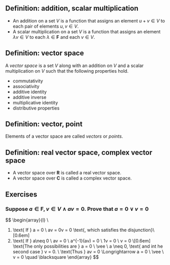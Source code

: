 ## Definition: addition, scalar multiplication
- An addition on a set $V$ is a function that assigns an element $u + v \in V$ to each pair of elements $u, v \in V$.
- A scalar multiplication on a set $V$ is a function that assigns an element $\lambda v \in V$ to each $\lambda \in \mathbf{F}$ and each $v \in V$.

## Definition: vector space
A _vector space_ is a set $V$ along with an addition on $V$ and a scalar multiplication on $V$ such that the following properties hold.
- commutativity
- associativity
- additive identity
- additive inverse
- multiplicative identity
- distributive properties

## Definition: vector, point
Elements of a vector space are called _vectors_ or _points_.

## Definition: real vector space, complex vector space
- A vector space over $\mathbf{R}$ is called a real vector space.
- A vector space over $\mathbf{C}$ is called a complex vector space.

## Exercises
### Suppose $a \in \mathbf{F}, v \in V \wedge av = 0$. Prove that $a = 0 \vee v = 0$
$$
\begin{array}{l} \\
1. \text{ If } a = 0  \\
av = 0v = 0 \text{, which satisfies the disjunction}\\[0.6em]
2. \text{ If } a\neq 0 \\
av = 0 \\
a^{-1}(av) = 0 \\
1v = 0 \\
v = 0 \\[0.6em]
\text{The only possibilities are } a = 0 \ \vee \ a \neq 0, \text{ and int he second case } v = 0. \\
\text{Thus } av = 0 \Longrightarrow a = 0 \ \vee \ v = 0 \quad \blacksquare
\end{array}
$$


